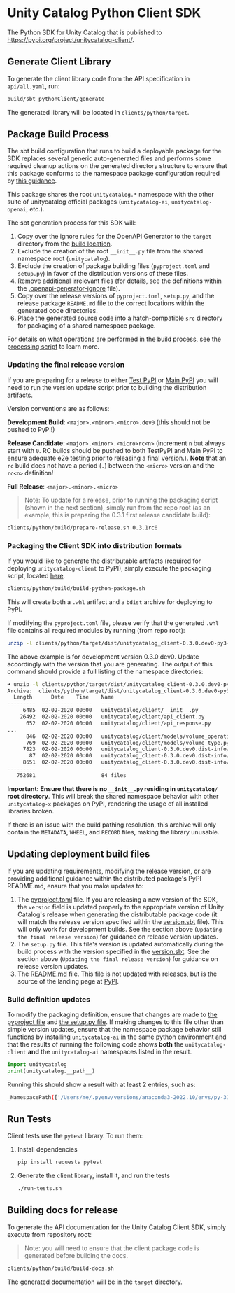 # Unity Catalog Python Client SDK

The Python SDK for Unity Catalog that is published to https://pypi.org/project/unitycatalog-client/.

## Generate Client Library

To generate the client library code from the API specification in `api/all.yaml`, run:

```sh
build/sbt pythonClient/generate
```

The generated library will be located in `clients/python/target`.

## Package Build Process

The sbt build configuration that runs to build a deployable package for the SDK
replaces several generic auto-generated files and performs some required cleanup actions
on the generated directory structure to ensure that this package conforms to the
namespace package configuration required by [this guidance](https://packaging.python.org/en/latest/guides/packaging-namespace-packages/).

This package shares the root `unitycatalog.*` namespace with the other suite of
unitycatalog official packages (`unitycatalog-ai`, `unitycatalog-openai`, etc.).

The sbt generation process for this SDK will:

1. Copy over the ignore rules for the OpenAPI Generator to the `target` directory from the [build location](build/).
2. Exclude the creation of the root `__init__.py` file from the shared namespace root (`unitycatalog`).
3. Exclude the creation of package building files (`pyproject.toml` and `setup.py`) in favor of the distribution versions of these files.
4. Remove additional irrelevant files (for details, see the definitions within the [.openapi-generator-ignore](build/.openapi-generator-ignore) file).
5. Copy over the release versions of `pyproject.toml`, `setup.py`, and the release package `README.md` file to the correct locations within
the generated code directories.
6. Place the generated source code into a hatch-compatible `src` directory for packaging of a shared namespace package.

For details on what operations are performed in the build process, see the [processing script](../../project/PythonPostBuild.scala) to learn more.

### Updating the final release version

If you are preparing for a release to either [Test PyPI](https://test.pypi.org/project/unitycatalog-client/) or [Main PyPI](https://pypi.org/project/unitycatalog-client/) you will need to run the version update script prior to building the distribution artifacts.

Version conventions are as follows:

**Development Build**: `<major>.<minor>.<micro>.dev0` (this should not be pushed to PyPI!)

**Release Candidate**: `<major>.<minor>.<micro>rc<n>` (increment `n` but always start with `0`. RC builds should be pushed to both TestPyPI and Main PyPI to ensure adequate e2e testing prior to releasing a final version.). **Note** that an `rc` build does not have a period (`.`) between the `<micro>` version and the `rc<n>` definition!

**Full Release**: `<major>.<minor>.<micro>`

> Note: To update for a release, prior to running the packaging script (shown in the next section), simply run from the repo root (as an example, this is preparing the 0.3.1 first release candidate build):

```sh
clients/python/build/prepare-release.sh 0.3.1rc0
```

### Packaging the Client SDK into distribution formats

If you would like to generate the distributable artifacts (required for deploying `unitycatalog-client` to PyPI), simply execute the
packaging script, located [here](./build/build-python-package.sh). 

```sh
clients/python/build/build-python-package.sh
```

This will create both a `.whl` artifact and a `bdist` archive for deploying
to PyPI.

If modifying the `pyproject.toml` file, please verify that the generated `.whl` file contains all required modules by running (from repo root):

```sh
unzip -l clients/python/target/dist/unitycatalog_client-0.3.0.dev0-py3-none-any.whl
```

The above example is for development version 0.3.0.dev0. Update accordingly with the version that you are generating. The output of this command
should provide a full listing of the namespace directories:

```sh
➜ unzip -l clients/python/target/dist/unitycatalog_client-0.3.0.dev0-py3-none-any.whl
Archive:  clients/python/target/dist/unitycatalog_client-0.3.0.dev0-py3-none-any.whl
  Length      Date    Time    Name
---------  ---------- -----   ----
     6485  02-02-2020 00:00   unitycatalog/client/__init__.py
    26492  02-02-2020 00:00   unitycatalog/client/api_client.py
      652  02-02-2020 00:00   unitycatalog/client/api_response.py
...
      846  02-02-2020 00:00   unitycatalog/client/models/volume_operation.py
      769  02-02-2020 00:00   unitycatalog/client/models/volume_type.py
     7823  02-02-2020 00:00   unitycatalog_client-0.3.0.dev0.dist-info/METADATA
       87  02-02-2020 00:00   unitycatalog_client-0.3.0.dev0.dist-info/WHEEL
     8651  02-02-2020 00:00   unitycatalog_client-0.3.0.dev0.dist-info/RECORD
---------                     -------
   752681                     84 files
```

**Important: Ensure that there is no `__init__.py` residing in `unitycatalog/` root directory**. This will break the shared namespace behavior
with other `unitycatalog-x` packages on PyPI, rendering the usage of all installed libraries broken.

If there is an issue with the build pathing resolution, this archive will only contain the `METADATA`, `WHEEL`, and `RECORD` files, making
the library unusable.

## Updating deployment build files

If you are updating requirements, modifying the release version, or are providing additional guidance within the distributed package's PyPI
README.md, ensure that you make updates to:

1. The [pyproject.toml](build/pyproject.toml) file. If you are releasing a new version of the SDK, the `version` field is updated properly to the appropriate version of Unity Catalog's release when generating the distributable package code (it will match the release version specified within the [version.sbt](../../version.sbt) file). This will only work for development builds. See the section above (`Updating the final release version`) for guidance on release version updates.
2. The `setup.py` file. This file's version is updated automatically during the build process with the version specified in the [version.sbt](../../version.sbt). See the section above (`Updating the final release version`) for guidance on release version updates.
3. The [README.md](build/README.md) file. This file is not updated with releases, but is the source of the landing page at [PyPI](https://pypi.org/project/unitycatalog-client/).

### Build definition updates

To modify the packaging definition, ensure that changes are made to [the pyproject file](build/pyproject.toml) and [the setup.py file](build/setup.py). If making changes to this file other than simple version updates, ensure that the namespace package behavior still functions by installing `unitycatalog-ai` in the same python environment and that the results of running the following code shows **both** the `unitycatalog-client` **and** the `unitycatalog-ai` namespaces listed in the result.

```python
import unitycatalog
print(unitycatalog.__path__)
```

Running this should show a result with at least 2 entries, such as:

```sh
_NamespacePath(['/Users/me/.pyenv/versions/anaconda3-2022.10/envs/py-311/lib/python3.11/site-packages/unitycatalog', '/Users/me/repos/unitycatalog/ai/core/src/unitycatalog', '/Users/me/repos/unitycatalog/ai/integrations/anthropic/src/unitycatalog', '/Users/me/repos/unitycatalog/clients/python/target/unitycatalog', '/Users/me/repos/unitycatalog/ai/integrations/langchain/src/unitycatalog', '/Users/me/repos/unitycatalog/ai/integrations/llama_index/src/unitycatalog', '/Users/me/repos/unitycatalog/ai/integrations/openai/src/unitycatalog'])
```

## Run Tests

Client tests use the `pytest` library. To run them:

1. Install dependencies

    ```sh
    pip install requests pytest
    ```

2. Generate the client library, install it, and run the tests

    ```sh
    ./run-tests.sh
    ```

## Building docs for release

To generate the API documentation for the Unity Catalog Client SDK, simply execute from repository root:

> Note: you will need to ensure that the client package code is generated before building the docs.

```sh
clients/python/build/build-docs.sh
```

The generated documentation will be in the `target` directory.
